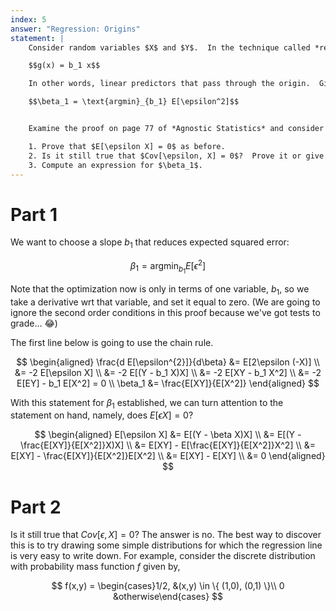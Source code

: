 ```yaml
---
index: 5
answer: "Regression: Origins"
statement: |
    Consider random variables $X$ and $Y$.  In the technique called *regression through the origin*, we are interested in linear predictors of the form,

    $$g(x) = b_1 x$$

    In other words, linear predictors that pass through the origin.  Given such a predictor, define $\epsilon = Y - g(X)$ as always.  We are interested in minimizing mean squared error:

    $$\beta_1 = \text{argmin}_{b_1} E[\epsilon^2]$$


    Examine the proof on page 77 of *Agnostic Statistics* and consider how it would be different for regression through the origin.

    1. Prove that $E[\epsilon X] = 0$ as before.
    2. Is it still true that $Cov[\epsilon, X] = 0$?  Prove it or give a counterexample.
    3. Compute an expression for $\beta_1$.
---
```


# Part 1

We want to choose a slope $b_1$ that reduces expected squared error:

$$\beta_1 = \text{argmin}_{b_1} E[\epsilon^2]$$

Note that the optimization now is only in terms of one variable, $b_1$, so we take a derivative wrt that variable, and set it equal to zero. (We are going to ignore the second order conditions in this proof because we've got tests to grade... 😂)

The first line below is going to use the chain rule. 

$$
\begin{aligned}
  \frac{d E[\epsilon^{2}]}{d\beta} &= E[2\epsilon (-X)] \\ 
    &= -2 E[\epsilon X] \\ 
    &= -2 E[(Y - b_1 X)X] \\ 
    &= -2 E[XY - b_1 X^2] \\ 
    &= -2 E[EY] - b_1 E[X^2] = 0 \\
\beta_1 &= \frac{E[XY]}{E[X^2]}
\end{aligned}
$$

With this statement for $\beta_1$ established, we can turn attention to the statement on hand, namely, does $E[\epsilon X] = 0$? 

$$
\begin{aligned} 
E[\epsilon X] &= E[(Y - \beta X)X] \\  &= E[(Y - \frac{E[XY]}{E[X^2]}X)X] \\   &= E[XY] - E[\frac{E[XY]}{E[X^2]}X^2] \\  &= E[XY] - \frac{E[XY]}{E[X^2]}E[X^2] \\  &= E[XY] - E[XY] \\  &= 0
\end{aligned} 
$$

# Part 2

Is it still true that $Cov[\epsilon, X] = 0$? The answer is no. The best way to discover this is to try drawing some simple distributions for which the regression line is very easy to write down. For example, consider the discrete distribution with probability mass function $f$ given by,

$$
f(x,y) = \begin{cases}1/2, &(x,y) \in \{ (1,0), (0,1) \}\\ 0 &otherwise\end{cases}
$$
